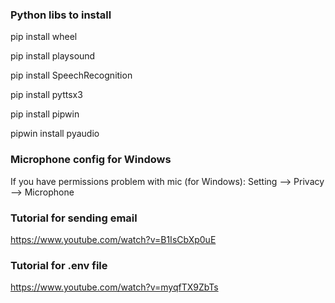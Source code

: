 ### Python libs to install
pip install wheel

pip install playsound

pip install SpeechRecognition

pip install pyttsx3

pip install pipwin

pipwin install pyaudio

### Microphone config for Windows
If you have permissions problem with mic (for Windows):
Setting --> Privacy --> Microphone

### Tutorial for sending email
https://www.youtube.com/watch?v=B1IsCbXp0uE

### Tutorial for .env file
https://www.youtube.com/watch?v=myqfTX9ZbTs
